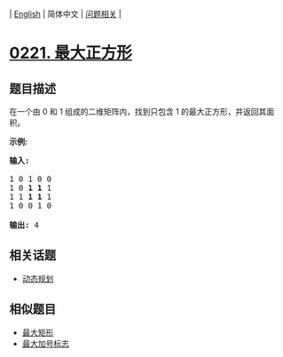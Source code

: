 
| [English](README_EN.md) | 简体中文 | [问题相关](QUESTION.md) |
# [0221. 最大正方形](https://leetcode-cn.com/problems/maximal-square/)
## 题目描述
<p>在一个由 0 和 1 组成的二维矩阵内，找到只包含 1 的最大正方形，并返回其面积。</p>

<p><strong>示例:</strong></p>

<pre><strong>输入: 
</strong>
1 0 1 0 0
1 0 <strong>1 1</strong> 1
1 1 <strong>1 1 </strong>1
1 0 0 1 0

<strong>输出: </strong>4</pre>

## 相关话题
- [动态规划](https://leetcode-cn.com/tag/dynamic-programming)
## 相似题目
- [最大矩形](../0085/README.md)
- [最大加号标志](../0764/README.md)
